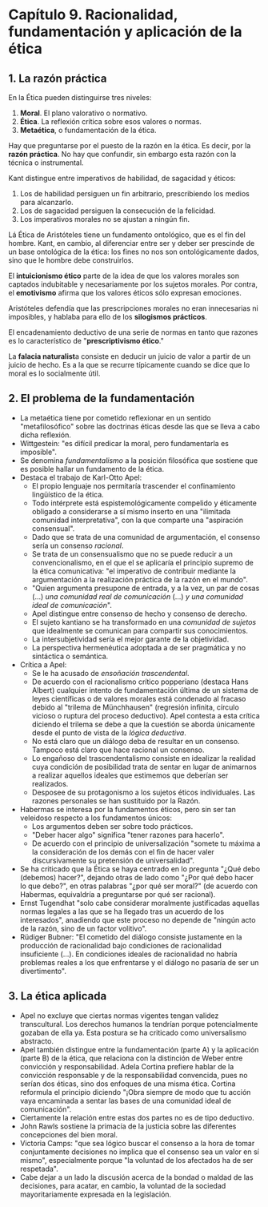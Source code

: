 # Capítulo 9. Racionalidad, fundamentación y aplicación de la ética

## 1. La razón práctica

En la Ética pueden distinguirse tres niveles:

1. **Moral**. El plano valorativo o normativo.
2. **Ética**. La reflexión crítica sobre esos valores o normas.
3. **Metaética**, o fundamentación de la ética.

Hay que preguntarse por el puesto de la razón en la ética. Es decir, por la **razón práctica**. No hay que confundir, sin embargo esta razón con la técnica o instrumental. 

Kant distingue entre imperativos de habilidad, de sagacidad y éticos:

1. Los de habilidad persiguen un fin arbitrario, prescribiendo los medios para alcanzarlo.
2. Los de sagacidad persiguen la consecución de la felicidad.
3. Los imperativos morales no se ajustan a ningún fin.

Lá Ética de Aristóteles tiene un fundamento ontológico, que es el fin del hombre. Kant, en cambio, al diferenciar entre ser y deber ser prescinde de un base ontológica de la ética: los fines no nos son ontológicamente dados, sino que le hombre debe construirlos.

El **intuicionismo ético** parte de la idea de que los valores morales son captados indubitable y necesariamente por los sujetos morales. Por contra, el **emotivismo** afirma que los valores éticos sólo expresan emociones.

Aristóteles defendía que las prescripciones morales no eran innecesarias ni imposibles, y hablaba para ello de los **silogismos prácticos**. 

El encadenamiento deductivo de una serie de normas en tanto que razones es lo característico de "**prescriptivismo ético**."

La **falacia naturalist**a consiste en deducir un juicio de valor a partir de un juicio de hecho. Es a la que se recurre típicamente cuando se dice que lo moral es lo socialmente útil.

## 2. El problema de la fundamentación

- La metaética tiene por cometido reflexionar en un sentido "metafilosófico" sobre las doctrinas éticas desde las que se lleva a cabo dicha reflexión.
- Wittgestein: "es difícil predicar la moral, pero fundamentarla es imposible".
- Se denomina *fundamentalismo* a la posición filosófica que sostiene que es posible hallar un fundamento de la ética.
- Destaca el trabajo de Karl-Otto Apel:
  - El propio lenguaje nos permitaría trascender el confinamiento lingüístico de la ética.
  - Todo intérprete está espistemológicamente compelido y éticamente obligado a considerarse a sí mismo inserto en una "ilimitada comunidad interpretativa", con la que comparte una "aspiración consensual".
  - Dado que se trata de una comunidad de argumentación, el consenso sería un consenso *racional*.
  - Se trata de un consensualismo que no se puede reducir a un convencionalismo, en el que el se aplicaría el principio supremo de la ética comunicativa: "el imperativo de contribuir mediante la argumentación a la realización práctica de la razón en el mundo".
  - "Quien argumenta presupone de entrada, y a la vez, un par de cosas (...) *una comunidad real de comunicación* (...) *y una comunidad ideal de comunicación*".
  - Apel distingue entre consenso de hecho y consenso de derecho.
  - El sujeto kantiano se ha transformado en una *comunidad de sujetos* que idealmente se comunican para compartir sus conocimientos.
  - La intersubjetividad sería el mejor garante de la objetividad.
  - La perspectiva hermenéutica adoptada a de ser pragmática y no sintáctica o semántica.
- Crítica a Apel:
  - Se le ha acusado de *ensoñación trascendental*.
  - De acuerdo con el racionalismo crítico popperiano (destaca Hans Albert) cualquier intento de fundamentación última de un sistema de leyes científicas o de valores morales está condenado al fracaso debido al "trilema de Münchhausen" (regresión infinita, círculo vicioso o ruptura del proceso deductivo). Apel contesta a esta crítica diciendo el trilema se debe a que la cuestión se aborda únicamente desde el punto de vista de la *lógica deductiva*.
  - No está claro que un diálogo deba de resultar en un consenso. Tampoco está claro que hace racional un consenso.
  - Lo engañoso del trascendentalismo consiste en idealizar la realidad cuya condición de posibilidad trata de sentar en lugar de animarnos a realizar aquellos ideales que estimemos que deberían ser realizados.
  - Desposee de su protagonismo a los sujetos éticos individuales. Las razones personales se han sustituido por la Razón.
- Habermas se interesa por la fundamentos éticos, pero sin ser tan veleidoso respecto a los fundamentos únicos:
  - Los argumentos deben ser sobre todo prácticos.
  - "Deber hacer algo" significa "tener razones para hacerlo".
  - De acuerdo con el principio de universalización "somete tu máxima a la consideración de los demás con el fin de hacer valer discursivamente su pretensión de universalidad".
- Se ha criticado que la Ética se haya centrado en lo pregunta "¿Qué debo (debemos) hacer?", dejando otras de lado como "¿Por qué debo hacer lo que debo?", en otras palabras "¿por qué ser moral?" (de acuerdo con Habermas, equivaldría a preguntarse por qué ser racional).
- Ernst Tugendhat "solo cabe considerar moralmente justificadas aquellas normas legales a las que se ha llegado tras un acuerdo de los interesados", anadiendo que este proceso no depende de "ningún acto de la razón, sino de un factor volitivo".
- Rüdiger Bubner: "El cometido del diálogo consiste justamente en la producción de racionalidad bajo condiciones de racionalidad insuficiente (...). En condiciones ideales de racionalidad no habría problemas reales a los que enfrentarse y el diálogo no pasaría de ser un divertimento".

## 3. La ética aplicada

- Apel no excluye que ciertas normas vigentes tengan validez transcultural. Los derechos humanos la tendrían porque potencialmente gozaban de ella ya. Esta postura se ha criticado como universalismo abstracto. 
- Apel también distingue entre la fundamentación (parte A) y la aplicación (parte B) de la ética, que relaciona con la distinción de Weber entre convicción y responsabilidad. Adela Cortina prefiere hablar de la convicción responsable y de la responsabilidad convencida, pues no serían dos éticas, sino dos enfoques de una misma ética. Cortina reformula el principio diciendo "¡Obra siempre de modo que tu acción vaya encaminada a sentar las bases de una comunidad ideal de comunicación".
- Ciertamente la relación entre estas dos partes no es de tipo deductivo.
- John Rawls sostiene la primacía de la justicia sobre las diferentes concepciones del bien moral.
- Victoria Camps: "que sea lógico buscar el consenso a la hora de tomar conjuntamente decisiones no implica que el consenso sea un valor en sí mismo", especialmente porque "la voluntad de los afectados ha de ser respetada".
- Cabe dejar a un lado la discusión acerca de la bondad o maldad de las decisiones, para acatar, en cambio, la voluntad de la sociedad mayoritariamente expresada en la legislación.